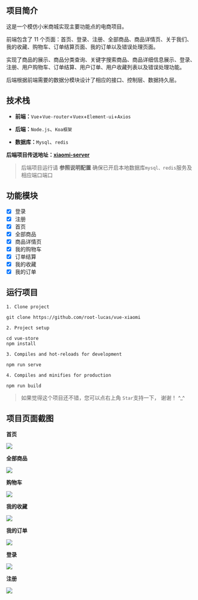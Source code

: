 ## 项目简介

这是一个模仿小米商城实现主要功能点的电商项目。

前端包含了 11 个页面：首页、登录、注册、全部商品、商品详情页、关于我们、我的收藏、购物车、订单结算页面、我的订单以及错误处理页面。

实现了商品的展示、商品分类查询、关键字搜索商品、商品详细信息展示、登录、注册、用户购物车、订单结算、用户订单、用户收藏列表以及错误处理功能。

后端根据前端需要的数据分模块设计了相应的接口、控制层、数据持久层。

## 技术栈

-   **前端：**`Vue`+`Vue-router`+`Vuex`+`Element-ui`+`Axios`

-   **后端：**`Node.js`、`Koa框架`

-   **数据库：**`Mysql`、`redis`

**后端项目传送地址：[xiaomi-server](https://github.com/root-lucas/xiaomi-server)**

> 后端项目运行请 **参照说明配置** 确保已开启本地数据库`mysql、redis`服务及相应端口端口

## 功能模块

-   [x] 登录
-   [x] 注册
-   [x] 首页
-   [x] 全部商品
-   [x] 商品详情页
-   [x] 我的购物车
-   [x] 订单结算
-   [x] 我的收藏
-   [x] 我的订单

## 运行项目

```
1. Clone project

git clone https://github.com/root-lucas/vue-xiaomi

2. Project setup

cd vue-store
npm install

3. Compiles and hot-reloads for development

npm run serve

4. Compiles and minifies for production

npm run build
```

> 如果觉得这个项目还不错，您可以点右上角 `Star`支持一下， 谢谢！ ^\_^

## 项目页面截图

**首页**

![](https://raw.githubusercontent.com/root-lucas/vue-xiaomi/master/public/screenshots/home.png)

**全部商品**

![](https://raw.githubusercontent.com/root-lucas/vue-xiaomi/master/public/screenshots/goods.png)

**购物车**

![](https://raw.githubusercontent.com/root-lucas/vue-xiaomi/master/public/screenshots/shoppingCart.png)

**我的收藏**

![](https://raw.githubusercontent.com/root-lucas/vue-xiaomi/master/public/screenshots/collect.png)

**我的订单**

![](https://raw.githubusercontent.com/root-lucas/vue-xiaomi/master/public/screenshots/order.png)

**登录**

![](https://raw.githubusercontent.com/root-lucas/vue-xiaomi/master/public/screenshots/login.png)

**注册**

![](https://raw.githubusercontent.com/root-lucas/vue-xiaomi/master/public/screenshots/register.png)
